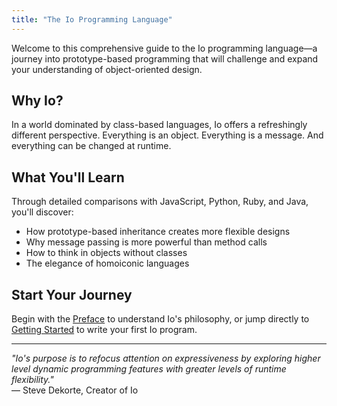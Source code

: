```yaml
---
title: "The Io Programming Language"
---
```


Welcome to this comprehensive guide to the Io programming language—a journey into prototype-based programming that will challenge and expand your understanding of object-oriented design.

## Why Io?

In a world dominated by class-based languages, Io offers a refreshingly different perspective. Everything is an object. Everything is a message. And everything can be changed at runtime.

## What You'll Learn

Through detailed comparisons with JavaScript, Python, Ruby, and Java, you'll discover:

- How prototype-based inheritance creates more flexible designs
- Why message passing is more powerful than method calls
- How to think in objects without classes
- The elegance of homoiconic languages

## Start Your Journey

Begin with the [Preface](/docs/) to understand Io's philosophy, or jump directly to [Getting Started](/docs/part-1-foundations/02-getting-started/) to write your first Io program.

---

*"Io's purpose is to refocus attention on expressiveness by exploring higher level dynamic programming features with greater levels of runtime flexibility."*  
— Steve Dekorte, Creator of Io